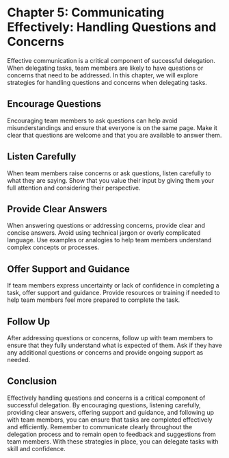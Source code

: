 Chapter 5: Communicating Effectively: Handling Questions and Concerns
=====================================================================

Effective communication is a critical component of successful delegation. When delegating tasks, team members are likely to have questions or concerns that need to be addressed. In this chapter, we will explore strategies for handling questions and concerns when delegating tasks.

Encourage Questions
-------------------

Encouraging team members to ask questions can help avoid misunderstandings and ensure that everyone is on the same page. Make it clear that questions are welcome and that you are available to answer them.

Listen Carefully
----------------

When team members raise concerns or ask questions, listen carefully to what they are saying. Show that you value their input by giving them your full attention and considering their perspective.

Provide Clear Answers
---------------------

When answering questions or addressing concerns, provide clear and concise answers. Avoid using technical jargon or overly complicated language. Use examples or analogies to help team members understand complex concepts or processes.

Offer Support and Guidance
--------------------------

If team members express uncertainty or lack of confidence in completing a task, offer support and guidance. Provide resources or training if needed to help team members feel more prepared to complete the task.

Follow Up
---------

After addressing questions or concerns, follow up with team members to ensure that they fully understand what is expected of them. Ask if they have any additional questions or concerns and provide ongoing support as needed.

Conclusion
----------

Effectively handling questions and concerns is a critical component of successful delegation. By encouraging questions, listening carefully, providing clear answers, offering support and guidance, and following up with team members, you can ensure that tasks are completed effectively and efficiently. Remember to communicate clearly throughout the delegation process and to remain open to feedback and suggestions from team members. With these strategies in place, you can delegate tasks with skill and confidence.
